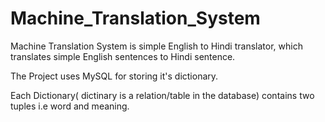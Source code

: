 # Machine_Translation_System
Machine Translation System is simple English to Hindi translator, which translates simple English sentences to Hindi sentence.

The Project uses MySQL for storing it's dictionary.

Each Dictionary( dictinary is a relation/table in the database) contains two tuples i.e word and meaning.
